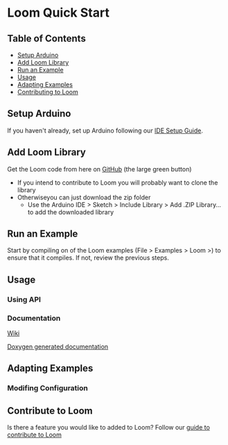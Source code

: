 # Loom Quick Start

## Table of Contents

- [Setup Arduino](#setup-arduino)
- [Add Loom Library](#add-loom-library)
- [Run an Example](#run-an-example)
- [Usage](#usage)
- [Adapting Examples](#adapting-examples)
- [Contributing  to Loom](#contributing-to-loom)

## Setup Arduino

If you haven't already, set up Arduino following our [IDE Setup Guide](https://wiki.open-sensing.org/doku.php?id=ide-setup).

## Add Loom Library 

Get the Loom code from here on [GitHub](https://github.com/OPEnSLab-OSU/Loom) (the large green button)

- If you intend to contribute to Loom you will probably want to clone the library
- Otherwiseyou can just download the zip folder
  - Use the Arduino IDE > Sketch > Include Library > Add .ZIP Library… to add the downloaded library

## Run an Example

Start by compiling on of the Loom examples (File > Examples > Loom >) to ensure that it compiles. If not, review the previous steps.

## Usage

### Using API



### Documentation

[Wiki](https://wiki.open-sensing.org/doku.php?id=loom)

[Doxygen generated documentation](http://web.engr.oregonstate.edu/~goertzel/Loom_documentation/)

## Adapting Examples

### Modifing Configuration



## Contribute to Loom

Is there a feature you would like to added to Loom? Follow our [guide to contribute to Loom](https://github.com/OPEnSLab-OSU/Loom/Readme/Contributing)